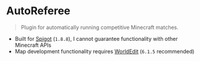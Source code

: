 # AutoReferee

> Plugin for automatically running competitive Minecraft matches.

- Built for [Spigot](https://www.spigotmc.org/) (`1.8.8`), I cannot guarantee functionality with other Minecraft APIs
- Map development functionality requires [WorldEdit](https://dev.bukkit.org/projects/worldedit) (`6.1.5` recommended)
